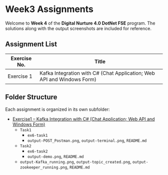 # Week3 Assignments

Welcome to **Week 4** of the **Digital Nurture 4.0 DotNet FSE** program.
The solutions along with the output screenshots are included for reference.

## Assignment List

| Exercise No. | Title                                      |
|--------------|--------------------------------------------|
| Exercise 1   | Kafka Integration with C# (Chat Application; Web API and Windows Form)            |

## Folder Structure

Each assignment is organized in its own subfolder:

* [Exercise1 – Kafka Integration with C# (Chat Application; Web API and Windows Form)](./Exercise6)
    * `Task1` 
        * `ex6-task1`
        * `output-POST_Postman.png`, `output-terminal.png`, `README.md`
    * `Task2` 
        * `ex6-task2`
        * `output-demo.png`, `README.md`
    * `output-Kafka_running.png`, `output-topic_created.png`, `output-zookeeper_running.png`, `README.md`